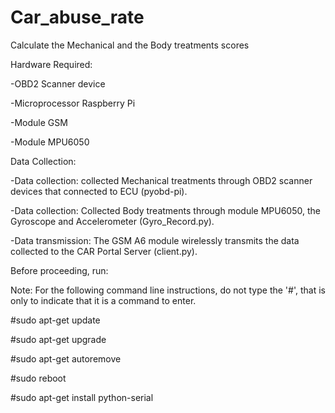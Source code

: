 # Car_abuse_rate

Calculate the Mechanical and the Body treatments scores

Hardware Required:

-OBD2 Scanner device

-Microprocessor Raspberry Pi

-Module GSM

-Module MPU6050

Data Collection:

-Data collection: collected Mechanical treatments through OBD2 scanner devices that connected to ECU (pyobd-pi).

-Data collection: Collected Body treatments through module MPU6050, the Gyroscope and Accelerometer (Gyro_Record.py).

-Data transmission: The GSM A6 module wirelessly transmits the data collected to the CAR Portal Server (client.py).

Before proceeding, run:

Note: For the following command line instructions, do not type the '#', that is only to indicate that it is a command to enter. 

#sudo apt-get update

#sudo apt-get upgrade

#sudo apt-get autoremove

#sudo reboot

#sudo apt-get install python-serial
